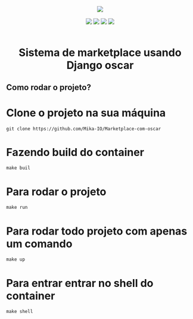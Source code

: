 <div align='center'>
    <img src='https://user-images.githubusercontent.com/55309160/108445470-356e7380-723b-11eb-8615-0f560f338f8d.png'></img><br/><br/>
    <img src='https://img.shields.io/badge/python-3.8-blue'></img>
    <img src='https://img.shields.io/badge/django-3.0.6-red'></img>
    <img src='https://img.shields.io/badge/django_oscar-3.0.0-green'></img>
    <img src='https://img.shields.io/badge/django_oscar_stores-3.0.0-blue'></img><br/><br/>
    <h1>Sistema de marketplace usando Django oscar</h1>
</div>

## Como rodar o projeto?

# Clone o projeto na sua máquina
    git clone https://github.com/Mika-IO/Marketplace-com-oscar
    
# Fazendo build do container 

    make buil
    
# Para rodar o projeto

    make run
    
# Para rodar todo projeto com apenas um comando

    make up
    
# Para entrar entrar no shell do container 

    make shell
